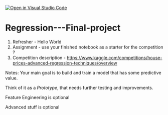[![Open in Visual Studio Code](https://classroom.github.com/assets/open-in-vscode-c66648af7eb3fe8bc4f294546bfd86ef473780cde1dea487d3c4ff354943c9ae.svg)](https://classroom.github.com/online_ide?assignment_repo_id=9225837&assignment_repo_type=AssignmentRepo)
# Regression---Final-project

1. Refresher - Hello World
2. Assignment - use your finished notebook as a starter for the competition ?
3. Competition description - https://www.kaggle.com/competitions/house-prices-advanced-regression-techniques/overview

Notes:
Your main goal is to build and train a model that has some predictive value.

Think of it as a *Prototype*, that needs further testing and improvements.

Feature Engineering is optional

Advanced stuff is optional
